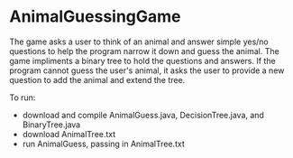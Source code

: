 # AnimalGuessingGame

The game asks a user to think of an animal and answer simple yes/no questions to help the program narrow it down and guess the animal. The  game impliments a binary tree to hold the questions and answers. If the program cannot guess the user's animal, it asks the user to provide a new question to add the animal and extend the tree.

To run:
 - download and compile AnimalGuess.java, DecisionTree.java, and BinaryTree.java
 - download AnimalTree.txt
 - run AnimalGuess, passing in AnimalTree.txt
